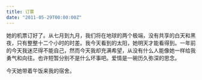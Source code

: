 ```yaml
---
title: 订票
date: "2011-05-29T00:00:00Z"
---
```


她的机票订好了。从七月到九月，我们将在地球的两个极端，没有共享的白天和黑夜，只有整整十二个小时的时差。我今天看到的太阳，她明天才能看得到。一年前的今天我迷茫得不能自己，然而今天我却充满希望，从没有什么人能像她一样给我勇气和向往。也许短暂分别不是什么坏事吧。爱情是一碗历久弥深的思念。

今天她带着午饭来我的宿舍。
